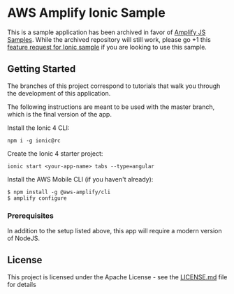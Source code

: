 # AWS Amplify Ionic Sample

This is a sample application has been archived in favor of [Amplify JS Samples](https://github.com/aws-amplify/amplify-js-samples). While the archived repository will still work, please go +1 this [feature request for Ionic sample](https://github.com/aws-amplify/amplify-js-samples/issues/13) if you are looking to use this sample.

## Getting Started

The branches of this project correspond to tutorials that walk you through the development of this application.  

The following instructions are meant to be used with the master branch, which is the final version of the app.

Install the Ionic 4 CLI:
```
npm i -g ionic@rc
```

Create the Ionic 4 starter project:
```
ionic start <your-app-name> tabs --type=angular
```

Install the AWS Mobile CLI (if you haven't already):
```
$ npm install -g @aws-amplify/cli
$ amplify configure
```

### Prerequisites

In addition to the setup listed above, this app will require a modern version of NodeJS.

## License

This project is licensed under the Apache License - see the [LICENSE.md](LICENSE.md) file for details

